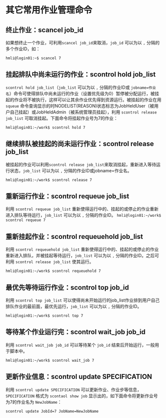 # 其它常用作业管理命令

## 终止作业：scancel job_id

如果想终止一个作业，可利用`scancel job_id`来取消，`job_id` 可以为以 `,` 分隔的多个作业ID，如：

`hmli@login01:~$ scancel 7`

## 挂起排队中尚未运行的作业：scontrol hold job_list

`scontrol hold job_list`（`job_list` 可以为以 `,` 分隔的作业ID或 `jobname=作业名`）命令可使得排队中尚未运行的作业（设置优先级为0）暂停被分配运行，被挂起的作业将不被执行，这样可以让其余作业优先得到资源运行。被挂起的作业在用 `squeue` 命令查询显示的时NODELIST(REASON)状态标志为JobHeldUser（被用户自己挂起）或JobHeldAdmin（被系统管理员挂起），利用 `scontrol release job_list` 可取消挂起。下面命令将挂起作业号为7的作业：

`hmli@login01:~/work$ scontrol hold 7`

## 继续排队被挂起的尚未运行作业：scontrol release job_list

被挂起的作业可以利用`scontrol release job_list`来取消挂起，重新进入等待运行状态，`job_list` 可以为以 `,` 分隔的作业ID或jobname=作业名。

`hmli@login01:~/work$ scontrol release 7`

## 重新运行作业：scontrol requeue job_list

利用 `scontrol requeue job_list` 重新使得运行中的、挂起的或停止的作业重新进入排队等待运行，`job_list` 可以为以 `,` 分隔的作业ID。
`hmli@login01:~/work$ scontrol requeue 7`

## 重新挂起作业：scontrol requeuehold job_list

利用 `scontrol requeuehold job_list` 重新使得运行中的、挂起的或停止的作业重新进入排队，并被挂起等待运行，`job_list` 可以为以 `,` 分隔的作业ID。之后可利用 `scontrol release job_list` 使其运行。

`hmli@login01:~/work$ scontrol requeuehold 7`

## 最优先等待运行作业：scontrol top job_id

利用 `scontrol top job_list` 可以使得尚未开始运行的job_list作业排到用户自己排队作业的最前面，最优先运行，`job_list` 可以为以 `,` 分隔的作业ID。

`hmli@login01:~/work$ scontrol top 7`

## 等待某个作业运行完：scontrol wait_job job_id

利用 `scontrol wait_job job_id` 可以等待某个 `job_id` 结束后开始运行，一般用于脚本中。

`hmli@login01:~/work$ scontrol wait_job 7`

## 更新作业信息：scontrol update SPECIFICATION

利用 `scontrol update SPECIFICATION` 可以更新作业、作业步等信息，`SPECIFICATION` 格式为 `scontaol show job` 显示出的，如下面命令将更新作业号为7的作业名为 `NewJobName`：

`scontrol update JobId=7 JobName=NewJobName`
